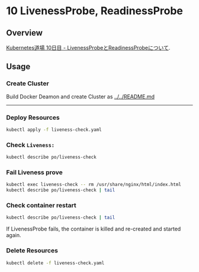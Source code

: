 # 10 LivenessProbe, ReadinessProbe

## Overview

[Kubernetes道場 10日目 - LivenessProbeとReadinessProbeについて](https://cstoku.dev/posts/2018/k8sdojo-10/).  

## Usage

### Create Cluster

Build Docker Deamon and create Cluster as [../../README.md](../../README.md#usage)

---

### Deploy Resources

```sh
kubectl apply -f liveness-check.yaml
```

### Check `Liveness:`

```sh
kubectl describe po/liveness-check
```

### Fail Liveness prove

```sh
kubectl exec liveness-check -- rm /usr/share/nginx/html/index.html
kubectl describe po/liveness-check | tail
```

### Check container restart
```sh
kubectl describe po/liveness-check | tail
```

If LivenessProbe fails, the container is killed and re-created and started again.

### Delete Resources

```sh
kubectl delete -f liveness-check.yaml
```
